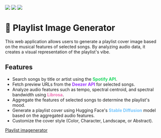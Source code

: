 <img src="https://img.shields.io/badge/Streamlit-FF4B4B?style=for-the-badge&logo=Streamlit&logoColor=white"> <img src="https://img.shields.io/badge/Spotify-1ED760?style=for-the-badge&logo=Spotify&logoColor=white"> <img src="https://img.shields.io/badge/huggingface-FFD21E?style=for-the-badge&logo=huggingface&logoColor=white">

# 🎵 Playlist Image Generator
This web application allows users to generate a playlist cover image based on the musical features of selected songs. By analyzing audio data, it creates a visual representation of the playlist's vibe.

## Features
- Search songs by title or artist using the <span style="font-weight: bold; color: #1ED760">Spotify API</span>.
- Fetch preview URLs from the <span style="font-weight: bold; color: #9933FF">Deezer API</span> for selected songs.
- Analyze audio features such as tempo, spectral centroid, and spectral bandwidth using <span style="font-weight: bold; color: rgba(233, 85, 164, 0.83)">Librosa</span>.
- Aggregate the features of selected songs to determine the playlist's mood.
- Generate a playlist cover using Hugging Face's <span style="font-weight: bold; color: rgba(105, 193, 255, 0.94)">Stable Diffusion</span> model based on the aggregated audio features.
- Customize the cover style (Color, Character, Landscape, or Abstract).

[Playlist imagenerator](https://playlistimagenerator.streamlit.app/)
